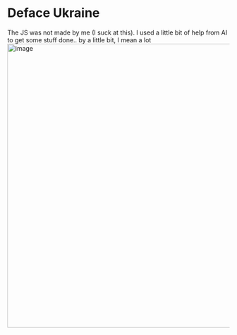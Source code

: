 # Deface Ukraine

The JS was not made by me (I suck at this). I used a little bit of help from AI to get some stuff done.. by a little bit, I mean a lot
<img width="1360" height="644" alt="image" src="https://github.com/user-attachments/assets/88325f62-7e4f-48a7-bb5a-828a34370ade" />
